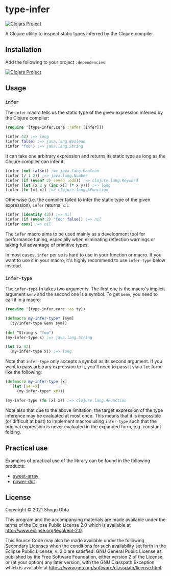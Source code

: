 # type-infer
[![Clojars Project](https://img.shields.io/clojars/v/type-infer.svg)](https://clojars.org/type-infer)

A Clojure utility to inspect static types inferred by the Clojure compiler

## Installation

Add the following to your project `:dependencies`:

[![Clojars Project](https://clojars.org/type-infer/latest-version.svg)](https://clojars.org/type-infer)

## Usage

### `infer`

The `infer` macro tells us the static type of the given expression inferred
by the Clojure compiler:

```clojure
(require '[type-infer.core :refer [infer]])

(infer 42) ;=> long
(infer false) ;=> java.lang.Boolean
(infer "foo") ;=> java.lang.String
```

It can take one arbitrary expression and returns its static type as long as 
the Clojure compiler can infer it:

```clojure
(infer (not false)) ;=> java.lang.Boolean
(infer (/ 1 2)) ;=> java.lang.Number
(infer (if (even? 2) :even :odd)) ;=> clojure.lang.Keyword
(infer (let [x 2 y (inc x)] (* x y))) ;=> long
(infer (fn [x] x)) ;=> clojure.lang.AFunction
```

Otherwise (i.e. the compiler failed to infer the static type of the given expression),
`infer` returns `nil`:

```clojure
(infer (identity 42)) ;=> nil
(infer (if (even? 2) "foo" false)) ;=> nil
(infer cons) ;=> nil
```

The `infer` macro aims to be used mainly as a development tool for performance tuning,
especially when eliminating reflection warnings or taking full advantage of primitive types.

In most cases, `infer` per se is hard to use in your function or macro.
If you want to use it in your macro, it's highly recommend to use `infer-type` below instead.

### `infer-type`

The `infer-type` fn takes two arguments. The first one is the macro's implicit argument
`&env` and the second one is a symbol. To get `&env`, you need to call it in a macro:

```clojure
(require '[type-infer.core :as ty])

(defmacro my-infer-type* [sym]
  (ty/infer-type &env sym))
 
(def ^String s "foo")
(my-infer-type s) ;=> java.lang.String

(let [x 42]
  (my-infer-type x)) ;=> long
```

Note that `infer-type` only accepts a symbol as its second argument.
If you want to pass arbitrary expression to it, you'll need to pass it via a `let` form
like the following:

```clojure
(defmacro my-infer-type [x]
  `(let [x# ~x]
     (my-infer-type* x#)))

(my-infer-type (fn [x] x)) ;=> clojure.lang.AFunction
```

Note also that due to the above limitation, the target expression of the type inference
may be evaluated at most once. This means that it is impossible (or difficult at best)
to implement macros using `infer-type` such that the original expression is never evaluated
in the expanded form, e.g. constant folding.

## Practical use

Examples of practical use of the library can be found in the following products:

- [sweet-array](https://github.com/athos/sweet-array)
- [power-dot](https://github.com/athos/power-dot)

## License

Copyright © 2021 Shogo Ohta

This program and the accompanying materials are made available under the
terms of the Eclipse Public License 2.0 which is available at
http://www.eclipse.org/legal/epl-2.0.

This Source Code may also be made available under the following Secondary
Licenses when the conditions for such availability set forth in the Eclipse
Public License, v. 2.0 are satisfied: GNU General Public License as published by
the Free Software Foundation, either version 2 of the License, or (at your
option) any later version, with the GNU Classpath Exception which is available
at https://www.gnu.org/software/classpath/license.html.
